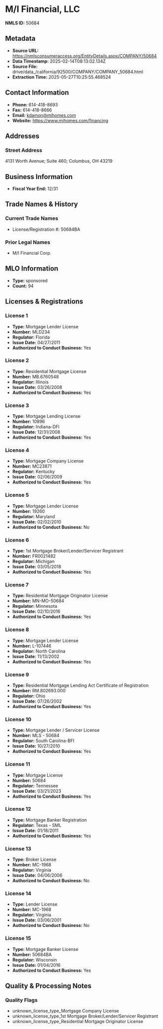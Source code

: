 # M/I Financial, LLC

**NMLS ID:** 50684

## Metadata
- **Source URL:** https://nmlsconsumeraccess.org/EntityDetails.aspx/COMPANY/50684
- **Data Timestamp:** 2025-02-14T08:13:02.134Z
- **Source File:** drive/data_/california/92500/COMPANY/COMPANY_50684.html
- **Extraction Time:** 2025-05-27T10:25:55.468524

## Contact Information
- **Phone:** 614-418-8693
- **Fax:** 614-418-8666
- **Email:** kdamon@mihomes.com
- **Website:** https://www.mihomes.com/financing

## Addresses
### Street Address
4131 Worth Avenue; Suite 460; Columbus, OH 43219

## Business Information
- **Fiscal Year End:** 12/31

## Trade Names & History
### Current Trade Names
- License/Registration #: 50684BA

### Prior Legal Names
- M/I Financial Corp.

## MLO Information
- **Type:** sponsored
- **Count:** 94

## Licenses & Registrations

### License 1
- **Type:** Mortgage Lender License
- **Number:** MLD234
- **Regulator:** Florida
- **Issue Date:** 04/27/2011
- **Authorized to Conduct Business:** Yes

### License 2
- **Type:** Residential Mortgage License
- **Number:** MB.6760548
- **Regulator:** Illinois
- **Issue Date:** 03/26/2008
- **Authorized to Conduct Business:** Yes

### License 3
- **Type:** Mortgage Lending License
- **Number:** 10896
- **Regulator:** Indiana-DFI
- **Issue Date:** 12/31/2008
- **Authorized to Conduct Business:** Yes

### License 4
- **Type:** Mortgage Company License
- **Number:** MC23871
- **Regulator:** Kentucky
- **Issue Date:** 02/06/2009
- **Authorized to Conduct Business:** Yes

### License 5
- **Type:** Mortgage Lender License
- **Number:** 19260
- **Regulator:** Maryland
- **Issue Date:** 02/02/2010
- **Authorized to Conduct Business:** No

### License 6
- **Type:** 1st Mortgage Broker/Lender/Servicer Registrant
- **Number:** FR0021482
- **Regulator:** Michigan
- **Issue Date:** 03/05/2018
- **Authorized to Conduct Business:** Yes

### License 7
- **Type:** Residential Mortgage Originator License
- **Number:** MN-MO-50684
- **Regulator:** Minnesota
- **Issue Date:** 02/10/2016
- **Authorized to Conduct Business:** Yes

### License 8
- **Type:** Mortgage Lender License
- **Number:** L-107446
- **Regulator:** North Carolina
- **Issue Date:** 11/13/2002
- **Authorized to Conduct Business:** Yes

### License 9
- **Type:** Residential Mortgage Lending Act Certificate of Registration
- **Number:** RM.802693.000
- **Regulator:** Ohio
- **Issue Date:** 07/26/2002
- **Authorized to Conduct Business:** Yes

### License 10
- **Type:** Mortgage Lender / Servicer License
- **Number:** MLS - 50684
- **Regulator:** South Carolina-BFI
- **Issue Date:** 10/27/2010
- **Authorized to Conduct Business:** Yes

### License 11
- **Type:** Mortgage License
- **Number:** 50684
- **Regulator:** Tennessee
- **Issue Date:** 03/21/2023
- **Authorized to Conduct Business:** Yes

### License 12
- **Type:** Mortgage Banker Registration
- **Regulator:** Texas - SML
- **Issue Date:** 01/18/2011
- **Authorized to Conduct Business:** Yes

### License 13
- **Type:** Broker License
- **Number:** MC-1968
- **Regulator:** Virginia
- **Issue Date:** 04/06/2006
- **Authorized to Conduct Business:** No

### License 14
- **Type:** Lender License
- **Number:** MC-1968
- **Regulator:** Virginia
- **Issue Date:** 03/06/2001
- **Authorized to Conduct Business:** No

### License 15
- **Type:** Mortgage Banker License
- **Number:** 50684BA
- **Regulator:** Wisconsin
- **Issue Date:** 01/04/2016
- **Authorized to Conduct Business:** Yes

## Quality & Processing Notes
### Quality Flags
- unknown_license_type_Mortgage Company License
- unknown_license_type_1st Mortgage Broker/Lender/Servicer Registrant
- unknown_license_type_Residential Mortgage Originator License
